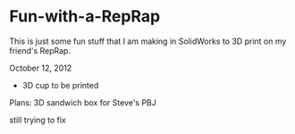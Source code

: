 Fun-with-a-RepRap
=================

This is just some fun stuff that I am making in SolidWorks to 3D print on my friend's RepRap.

October 12, 2012 
- 3D cup to be printed

Plans: 3D sandwich box for Steve's PBJ

still trying to fix

